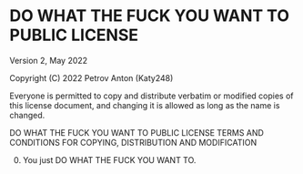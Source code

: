 # DO WHAT THE FUCK YOU WANT TO PUBLIC LICENSE
Version 2, May 2022
 
Copyright (C) 2022 Petrov Anton (Katy248)

Everyone is permitted to copy and distribute verbatim or modified
copies of this license document, and changing it is allowed as long
as the name is changed.
 
DO WHAT THE FUCK YOU WANT TO PUBLIC LICENSE
TERMS AND CONDITIONS FOR COPYING, DISTRIBUTION AND MODIFICATION

 0. You just DO WHAT THE FUCK YOU WANT TO.